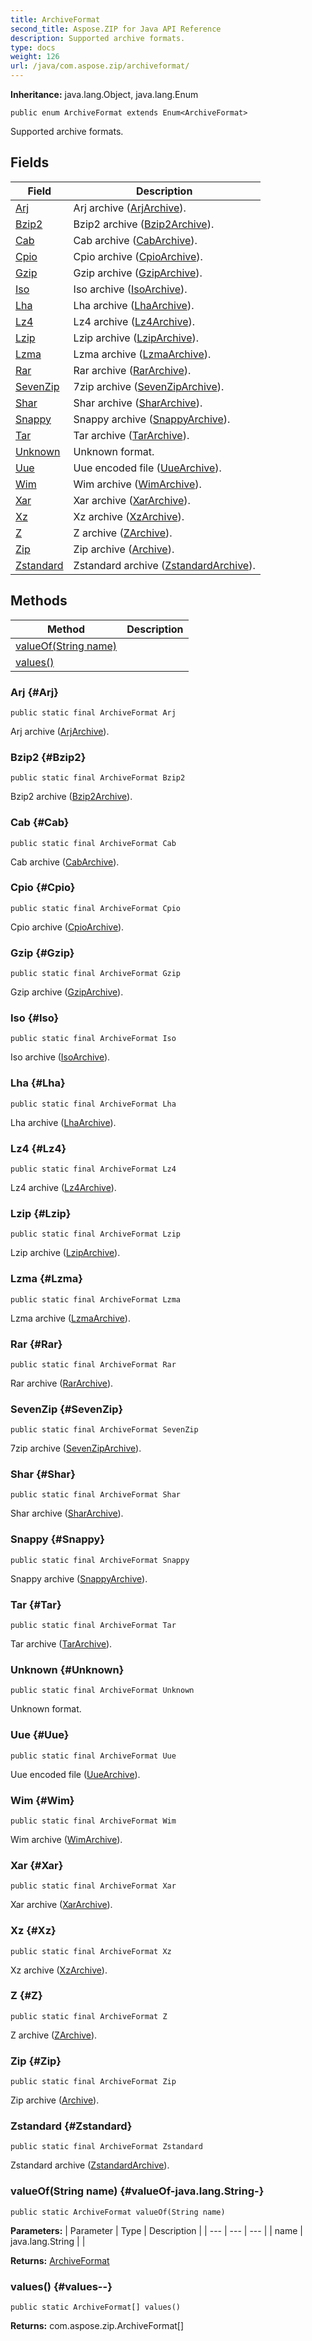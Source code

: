 ```yaml
---
title: ArchiveFormat
second_title: Aspose.ZIP for Java API Reference
description: Supported archive formats.
type: docs
weight: 126
url: /java/com.aspose.zip/archiveformat/
---
```


**Inheritance:**
java.lang.Object, java.lang.Enum
```
public enum ArchiveFormat extends Enum<ArchiveFormat>
```

Supported archive formats.
## Fields

| Field | Description |
| --- | --- |
| [Arj](#Arj) | Arj archive ([ArjArchive](../../com.aspose.zip/arjarchive)). |
| [Bzip2](#Bzip2) | Bzip2 archive ([Bzip2Archive](../../com.aspose.zip/bzip2archive)). |
| [Cab](#Cab) | Cab archive ([CabArchive](../../com.aspose.zip/cabarchive)). |
| [Cpio](#Cpio) | Cpio archive ([CpioArchive](../../com.aspose.zip/cpioarchive)). |
| [Gzip](#Gzip) | Gzip archive ([GzipArchive](../../com.aspose.zip/gziparchive)). |
| [Iso](#Iso) | Iso archive ([IsoArchive](../../com.aspose.zip/isoarchive)). |
| [Lha](#Lha) | Lha archive ([LhaArchive](../../com.aspose.zip/lhaarchive)). |
| [Lz4](#Lz4) | Lz4 archive ([Lz4Archive](../../com.aspose.zip/lz4archive)). |
| [Lzip](#Lzip) | Lzip archive ([LzipArchive](../../com.aspose.zip/lziparchive)). |
| [Lzma](#Lzma) | Lzma archive ([LzmaArchive](../../com.aspose.zip/lzmaarchive)). |
| [Rar](#Rar) | Rar archive ([RarArchive](../../com.aspose.zip/rararchive)). |
| [SevenZip](#SevenZip) | 7zip archive ([SevenZipArchive](../../com.aspose.zip/sevenziparchive)). |
| [Shar](#Shar) | Shar archive ([SharArchive](../../com.aspose.zip/shararchive)). |
| [Snappy](#Snappy) | Snappy archive ([SnappyArchive](../../com.aspose.zip/snappyarchive)). |
| [Tar](#Tar) | Tar archive ([TarArchive](../../com.aspose.zip/tararchive)). |
| [Unknown](#Unknown) | Unknown format. |
| [Uue](#Uue) | Uue encoded file ([UueArchive](../../com.aspose.zip/uuearchive)). |
| [Wim](#Wim) | Wim archive ([WimArchive](../../com.aspose.zip/wimarchive)). |
| [Xar](#Xar) | Xar archive ([XarArchive](../../com.aspose.zip/xararchive)). |
| [Xz](#Xz) | Xz archive ([XzArchive](../../com.aspose.zip/xzarchive)). |
| [Z](#Z) | Z archive ([ZArchive](../../com.aspose.zip/zarchive)). |
| [Zip](#Zip) | Zip archive ([Archive](../../com.aspose.zip/archive)). |
| [Zstandard](#Zstandard) | Zstandard archive ([ZstandardArchive](../../com.aspose.zip/zstandardarchive)). |
## Methods

| Method | Description |
| --- | --- |
| [valueOf(String name)](#valueOf-java.lang.String-) |  |
| [values()](#values--) |  |
### Arj {#Arj}
```
public static final ArchiveFormat Arj
```


Arj archive ([ArjArchive](../../com.aspose.zip/arjarchive)).

### Bzip2 {#Bzip2}
```
public static final ArchiveFormat Bzip2
```


Bzip2 archive ([Bzip2Archive](../../com.aspose.zip/bzip2archive)).

### Cab {#Cab}
```
public static final ArchiveFormat Cab
```


Cab archive ([CabArchive](../../com.aspose.zip/cabarchive)).

### Cpio {#Cpio}
```
public static final ArchiveFormat Cpio
```


Cpio archive ([CpioArchive](../../com.aspose.zip/cpioarchive)).

### Gzip {#Gzip}
```
public static final ArchiveFormat Gzip
```


Gzip archive ([GzipArchive](../../com.aspose.zip/gziparchive)).

### Iso {#Iso}
```
public static final ArchiveFormat Iso
```


Iso archive ([IsoArchive](../../com.aspose.zip/isoarchive)).

### Lha {#Lha}
```
public static final ArchiveFormat Lha
```


Lha archive ([LhaArchive](../../com.aspose.zip/lhaarchive)).

### Lz4 {#Lz4}
```
public static final ArchiveFormat Lz4
```


Lz4 archive ([Lz4Archive](../../com.aspose.zip/lz4archive)).

### Lzip {#Lzip}
```
public static final ArchiveFormat Lzip
```


Lzip archive ([LzipArchive](../../com.aspose.zip/lziparchive)).

### Lzma {#Lzma}
```
public static final ArchiveFormat Lzma
```


Lzma archive ([LzmaArchive](../../com.aspose.zip/lzmaarchive)).

### Rar {#Rar}
```
public static final ArchiveFormat Rar
```


Rar archive ([RarArchive](../../com.aspose.zip/rararchive)).

### SevenZip {#SevenZip}
```
public static final ArchiveFormat SevenZip
```


7zip archive ([SevenZipArchive](../../com.aspose.zip/sevenziparchive)).

### Shar {#Shar}
```
public static final ArchiveFormat Shar
```


Shar archive ([SharArchive](../../com.aspose.zip/shararchive)).

### Snappy {#Snappy}
```
public static final ArchiveFormat Snappy
```


Snappy archive ([SnappyArchive](../../com.aspose.zip/snappyarchive)).

### Tar {#Tar}
```
public static final ArchiveFormat Tar
```


Tar archive ([TarArchive](../../com.aspose.zip/tararchive)).

### Unknown {#Unknown}
```
public static final ArchiveFormat Unknown
```


Unknown format.

### Uue {#Uue}
```
public static final ArchiveFormat Uue
```


Uue encoded file ([UueArchive](../../com.aspose.zip/uuearchive)).

### Wim {#Wim}
```
public static final ArchiveFormat Wim
```


Wim archive ([WimArchive](../../com.aspose.zip/wimarchive)).

### Xar {#Xar}
```
public static final ArchiveFormat Xar
```


Xar archive ([XarArchive](../../com.aspose.zip/xararchive)).

### Xz {#Xz}
```
public static final ArchiveFormat Xz
```


Xz archive ([XzArchive](../../com.aspose.zip/xzarchive)).

### Z {#Z}
```
public static final ArchiveFormat Z
```


Z archive ([ZArchive](../../com.aspose.zip/zarchive)).

### Zip {#Zip}
```
public static final ArchiveFormat Zip
```


Zip archive ([Archive](../../com.aspose.zip/archive)).

### Zstandard {#Zstandard}
```
public static final ArchiveFormat Zstandard
```


Zstandard archive ([ZstandardArchive](../../com.aspose.zip/zstandardarchive)).

### valueOf(String name) {#valueOf-java.lang.String-}
```
public static ArchiveFormat valueOf(String name)
```




**Parameters:**
| Parameter | Type | Description |
| --- | --- | --- |
| name | java.lang.String |  |

**Returns:**
[ArchiveFormat](../../com.aspose.zip/archiveformat)
### values() {#values--}
```
public static ArchiveFormat[] values()
```




**Returns:**
com.aspose.zip.ArchiveFormat[]
